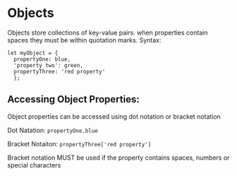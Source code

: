 # Objects

Objects store collections of key-value pairs. when properties contain spaces they must be within quotation marks. Syntax: 

```
let myObject = {
  propertyOne: blue,
  'property two': green,
  propertyThree: 'red property'
  };
```

## Accessing Object Properties:

Object properties can be accessed using dot notation or bracket notation

Dot Natation: ``propertyOne.blue``

Bracket Notaiton: ``propertyThree['red property']``

Bracket notation MUST be used if the property contains spaces, numbers or special characters


